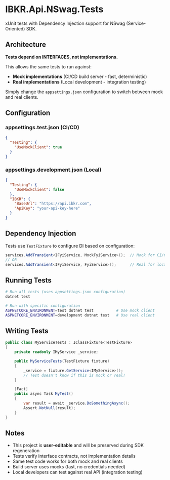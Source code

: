 # IBKR.Api.NSwag.Tests

xUnit tests with Dependency Injection support for NSwag (Service-Oriented) SDK.

## Architecture

**Tests depend on INTERFACES, not implementations.**

This allows the same tests to run against:
- **Mock implementations** (CI/CD build server - fast, deterministic)
- **Real implementations** (Local development - integration testing)

Simply change the `appsettings.json` configuration to switch between mock and real clients.

## Configuration

### appsettings.test.json (CI/CD)
```json
{
  "Testing": {
    "UseMockClient": true
  }
}
```

### appsettings.development.json (Local)
```json
{
  "Testing": {
    "UseMockClient": false
  },
  "IBKR": {
    "BaseUrl": "https://api.ibkr.com",
    "ApiKey": "your-api-key-here"
  }
}
```

## Dependency Injection

Tests use `TestFixture` to configure DI based on configuration:

```csharp
services.AddTransient<IFyiService, MockFyiService>();  // Mock for CI/CD
// OR
services.AddTransient<IFyiService, FyiService>();      // Real for local testing
```

## Running Tests

```bash
# Run all tests (uses appsettings.json configuration)
dotnet test

# Run with specific configuration
ASPNETCORE_ENVIRONMENT=test dotnet test          # Use mock client
ASPNETCORE_ENVIRONMENT=development dotnet test   # Use real client
```

## Writing Tests

```csharp
public class MyServiceTests : IClassFixture<TestFixture>
{
    private readonly IMyService _service;

    public MyServiceTests(TestFixture fixture)
    {
        _service = fixture.GetService<IMyService>();
        // Test doesn't know if this is mock or real!
    }

    [Fact]
    public async Task MyTest()
    {
        var result = await _service.DoSomethingAsync();
        Assert.NotNull(result);
    }
}
```

## Notes

- This project is **user-editable** and will be preserved during SDK regeneration
- Tests verify interface contracts, not implementation details
- Same test code works for both mock and real clients
- Build server uses mocks (fast, no credentials needed)
- Local developers can test against real API (integration testing)
